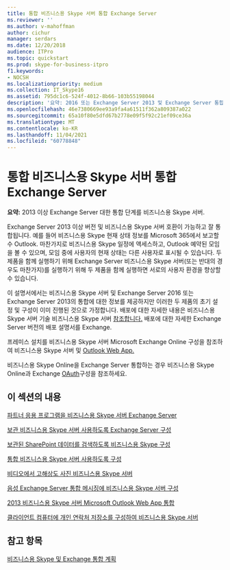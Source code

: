 ```yaml
---
title: 통합 비즈니스용 Skype 서버 통합 Exchange Server
ms.reviewer: ''
ms.author: v-mahoffman
author: cichur
manager: serdars
ms.date: 12/20/2018
audience: ITPro
ms.topic: quickstart
ms.prod: skype-for-business-itpro
f1.keywords:
- NOCSH
ms.localizationpriority: medium
ms.collection: IT_Skype16
ms.assetid: 795dc1c6-524f-4012-8b66-103b55198044
description: '요약: 2016 또는 Exchange Server 2013 및 Exchange Server 통합 단계를 비즈니스용 Skype 서버.'
ms.openlocfilehash: 46e7380669ee93a9fa4a61511f362a809387a022
ms.sourcegitcommit: 65a10f80e5dfd67b2778e09f5f92c21ef09ce36a
ms.translationtype: MT
ms.contentlocale: ko-KR
ms.lasthandoff: 11/04/2021
ms.locfileid: "60778848"
---
```

# <a name="integrate-skype-for-business-server-with-exchange-server"></a>통합 비즈니스용 Skype 서버 통합 Exchange Server

**요약:** 2013 이상 Exchange Server 대한 통합 단계를 비즈니스용 Skype 서버.

Exchange Server 2013 이상 버전 및 비즈니스용 Skype 서버 호환이 가능하고 잘 통합됩니다. 예를 들어 비즈니스용 Skype 현재 상태 정보를 Microsoft 365에서 보고할 수 Outlook. 마찬가지로 비즈니스용 Skype 일정에 액세스하고, Outlook 예약된 모임을 볼 수 있으며, 모임 중에 사용자의 현재 상태는 다른 사용자로 표시될 수 있습니다. 두 제품을 함께 실행하기 위해 Exchange Server 비즈니스용 Skype 서버(또는 반대의 경우도 마찬가지)를 실행하기 위해 두 제품을 함께 실행하면 서로의 사용자 환경을 향상할 수 있습니다.

이 설명서에서는 비즈니스용 Skype 서버 및 Exchange Server 2016 또는 Exchange Server 2013의 통합에 대한 정보를 제공하지만 이러한 두 제품의 초기 설정 및 구성이 이미 진행된 것으로 가정합니다. 배포에 대한 자세한 내용은 비즈니스용 Skype 서버 기술 비즈니스용 Skype 서버 [참조합니다.](../../../Hub/index.yml) 배포에 대한 자세한 Exchange Server 버전의 배포 설명서를 Exchange.

프레미스 설치를 비즈니스용 Skype 서버 Microsoft Exchange Online 구성을 참조하여 비즈니스용 Skype 서버 및 [Outlook Web App.](outlook-web-app.md)

비즈니스용 Skype Online을 Exchange Server 통합하는 경우 비즈니스용 Skype Online과 Exchange [OAuth](oauth-with-online-and-on-premises.md)구성을 참조하세요.

## <a name="in-this-section"></a>이 섹션의 내용

[파트너 응용 프로그램을 비즈니스용 Skype 서버 Exchange Server](configure-partner-applications.md)

[보관 비즈니스용 Skype 서버 사용하도록 Exchange Server 구성](use-exchange-archiving.md)

[보관된 SharePoint 데이터를 검색하도록 비즈니스용 Skype 구성](sharepoint-to-search-for-archived-data.md)

[통합 비즈니스용 Skype 서버 사용하도록 구성](use-the-unified-contact-store.md)

[비디오에서 고해상도 사진 비즈니스용 Skype 서버](high-resolution-photos.md)

[음성 Exchange Server 통합 메시징에 비즈니스용 Skype 서버 구성](exchangeunified-messaging-for-voice-mail.md)

[2013 비즈니스용 Skype 서버 Microsoft Outlook Web App 통합](/previous-versions/office/communications/jj688055(v=ocs.16))

[클라이언트 컴퓨터에 개인 연락처 저장소를 구성하여 비즈니스용 Skype 서버](personal-contacts-store.md)

## <a name="see-also"></a>참고 항목

[비즈니스용 Skype 및 Exchange 통합 계획](../../plan-your-deployment/integrate-with-exchange/integrate-with-exchange.md)